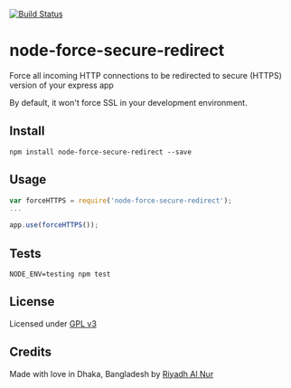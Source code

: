 [![Build Status](https://travis-ci.org/riyadhalnur/node-force-secure-redirect.svg?branch=master)](https://travis-ci.org/riyadhalnur/node-force-secure-redirect)  

# node-force-secure-redirect
Force all incoming HTTP connections to be redirected to secure (HTTPS) version of your express app  

By default, it won't force SSL in your development environment.  

## Install  
`npm install node-force-secure-redirect --save`  

## Usage  
```js  
var forceHTTPS = require('node-force-secure-redirect');  
...  

app.use(forceHTTPS());  
```  

## Tests  
`NODE_ENV=testing npm test`  

## License  
Licensed under [GPL v3](http://www.gnu.org/licenses/gpl-3.0.txt)  

## Credits  
Made with love in Dhaka, Bangladesh by [Riyadh Al Nur](https://twitter.com/riyadhalnur)

